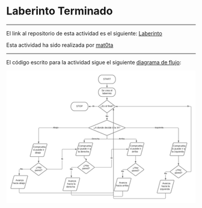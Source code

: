 # Laberinto Terminado

---

El link al repositorio de esta actividad es el siguiente: [Laberinto](https://github.com/mat0ta/laberinto/)

Esta actividad ha sido realizada por [mat0ta](https://github.com/mat0ta/)

---

El código escrito para la actividad sigue el siguiente [diagrama de flujo](https://github.com/mat0ta/laberinto/blob/main/diagrama_laberinto.png):

![Diagrama de Laberinto](https://github.com/mat0ta/laberinto/blob/main/diagrama_laberinto.png)

